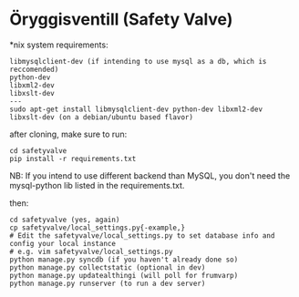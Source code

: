 Öryggisventill (Safety Valve)
======

*nix system requirements:

    libmysqlclient-dev (if intending to use mysql as a db, which is reccomended)
    python-dev
    libxml2-dev
    libxslt-dev
    ---
    sudo apt-get install libmysqlclient-dev python-dev libxml2-dev libxslt-dev (on a debian/ubuntu based flavor)

after cloning, make sure to run:

    cd safetyvalve
    pip install -r requirements.txt

NB: If you intend to use different backend than MySQL, you don't need the mysql-python lib listed in the requirements.txt.

then:

    cd safetyvalve (yes, again)
    cp safetyvalve/local_settings.py{-example,}
    # Edit the safetyvalve/local_settings.py to set database info and config your local instance
    # e.g. vim safetyvalve/local_settings.py
    python manage.py syncdb (if you haven't already done so)
    python manage.py collectstatic (optional in dev)
    python manage.py updatealthingi (will poll for frumvarp)
    python manage.py runserver (to run a dev server)

